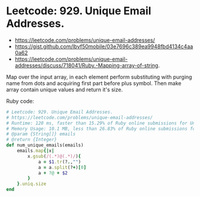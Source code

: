 # Leetcode: 929. Unique Email Addresses.

- https://leetcode.com/problems/unique-email-addresses/
- https://gist.github.com/lbvf50mobile/03e7696c389ea9948fbd4134c4aa0a62
- https://leetcode.com/problems/unique-email-addresses/discuss/718041/Ruby.-Mapping-array-of-string.

Map over the input array, in each element perform substituting with purging name from dots and acquiring first part before plus symbol. Then make array contain unique values and return it's size.

Ruby code:
```Ruby
# Leetcode: 929. Unique Email Addresses.
# https://leetcode.com/problems/unique-email-addresses/
# Runtime: 120 ms, faster than 15.29% of Ruby online submissions for Unique Email Addresses.
# Memory Usage: 10.1 MB, less than 26.83% of Ruby online submissions for Unique Email Addresse
# @param {String[]} emails
# @return {Integer}
def num_unique_emails(emails)
    emails.map{|x|
        x.gsub(/(.*)@(.*)/){
            a = $1.tr(?.,"")
            a = a.split(?+)[0]
            a + ?@ + $2
        }
    }.uniq.size
end
```